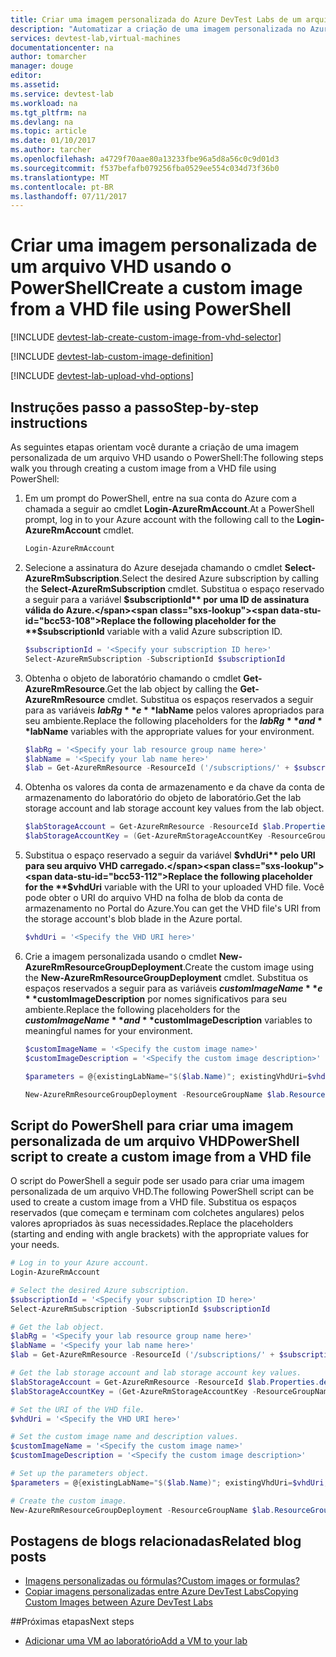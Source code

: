 ```yaml
---
title: Criar uma imagem personalizada do Azure DevTest Labs de um arquivo VHD usando o PowerShell | Microsoft Docs
description: "Automatizar a criação de uma imagem personalizada no Azure DevTest Labs de um arquivo VHD usando o PowerShell"
services: devtest-lab,virtual-machines
documentationcenter: na
author: tomarcher
manager: douge
editor: 
ms.assetid: 
ms.service: devtest-lab
ms.workload: na
ms.tgt_pltfrm: na
ms.devlang: na
ms.topic: article
ms.date: 01/10/2017
ms.author: tarcher
ms.openlocfilehash: a4729f70aae80a13233fbe96a5d8a56c0c9d01d3
ms.sourcegitcommit: f537befafb079256fba0529ee554c034d73f36b0
ms.translationtype: MT
ms.contentlocale: pt-BR
ms.lasthandoff: 07/11/2017
---
```

# <a name="create-a-custom-image-from-a-vhd-file-using-powershell"></a><span data-ttu-id="bcc53-103">Criar uma imagem personalizada de um arquivo VHD usando o PowerShell</span><span class="sxs-lookup"><span data-stu-id="bcc53-103">Create a custom image from a VHD file using PowerShell</span></span>

[!INCLUDE [devtest-lab-create-custom-image-from-vhd-selector](../../includes/devtest-lab-create-custom-image-from-vhd-selector.md)]

[!INCLUDE [devtest-lab-custom-image-definition](../../includes/devtest-lab-custom-image-definition.md)]

[!INCLUDE [devtest-lab-upload-vhd-options](../../includes/devtest-lab-upload-vhd-options.md)]

## <a name="step-by-step-instructions"></a><span data-ttu-id="bcc53-104">Instruções passo a passo</span><span class="sxs-lookup"><span data-stu-id="bcc53-104">Step-by-step instructions</span></span>

<span data-ttu-id="bcc53-105">As seguintes etapas orientam você durante a criação de uma imagem personalizada de um arquivo VHD usando o PowerShell:</span><span class="sxs-lookup"><span data-stu-id="bcc53-105">The following steps walk you through creating a custom image from a VHD file using PowerShell:</span></span>

1. <span data-ttu-id="bcc53-106">Em um prompt do PowerShell, entre na sua conta do Azure com a chamada a seguir ao cmdlet **Login-AzureRmAccount**.</span><span class="sxs-lookup"><span data-stu-id="bcc53-106">At a PowerShell prompt, log in to your Azure account with the following call to the **Login-AzureRmAccount** cmdlet.</span></span>  
    
    ```PowerShell
    Login-AzureRmAccount
    ```

1.  <span data-ttu-id="bcc53-107">Selecione a assinatura do Azure desejada chamando o cmdlet **Select-AzureRmSubscription**.</span><span class="sxs-lookup"><span data-stu-id="bcc53-107">Select the desired Azure subscription by calling the **Select-AzureRmSubscription** cmdlet.</span></span> <span data-ttu-id="bcc53-108">Substitua o espaço reservado a seguir para a variável **$subscriptionId** por uma ID de assinatura válida do Azure.</span><span class="sxs-lookup"><span data-stu-id="bcc53-108">Replace the following placeholder for the **$subscriptionId** variable with a valid Azure subscription ID.</span></span> 

    ```PowerShell
    $subscriptionId = '<Specify your subscription ID here>'
    Select-AzureRmSubscription -SubscriptionId $subscriptionId
    ```

1.  <span data-ttu-id="bcc53-109">Obtenha o objeto de laboratório chamando o cmdlet **Get-AzureRmResource**.</span><span class="sxs-lookup"><span data-stu-id="bcc53-109">Get the lab object by calling the **Get-AzureRmResource** cmdlet.</span></span> <span data-ttu-id="bcc53-110">Substitua os espaços reservados a seguir para as variáveis **$labRg** e **$labName** pelos valores apropriados para seu ambiente.</span><span class="sxs-lookup"><span data-stu-id="bcc53-110">Replace the following placeholders for the **$labRg** and **$labName** variables with the appropriate values for your environment.</span></span> 

    ```PowerShell
    $labRg = '<Specify your lab resource group name here>'
    $labName = '<Specify your lab name here>'
    $lab = Get-AzureRmResource -ResourceId ('/subscriptions/' + $subscriptionId + '/resourceGroups/' + $labRg + '/providers/Microsoft.DevTestLab/labs/' + $labName)
    ```
 
1.  <span data-ttu-id="bcc53-111">Obtenha os valores da conta de armazenamento e da chave da conta de armazenamento do laboratório do objeto de laboratório.</span><span class="sxs-lookup"><span data-stu-id="bcc53-111">Get the lab storage account and lab storage account key values from the lab object.</span></span> 

    ```PowerShell
    $labStorageAccount = Get-AzureRmResource -ResourceId $lab.Properties.defaultStorageAccount 
    $labStorageAccountKey = (Get-AzureRmStorageAccountKey -ResourceGroupName $labStorageAccount.ResourceGroupName -Name $labStorageAccount.ResourceName)[0].Value
    ```

1.  <span data-ttu-id="bcc53-112">Substitua o espaço reservado a seguir da variável **$vhdUri** pelo URI para seu arquivo VHD carregado.</span><span class="sxs-lookup"><span data-stu-id="bcc53-112">Replace the following placeholder for the **$vhdUri** variable with the URI to your uploaded VHD file.</span></span> <span data-ttu-id="bcc53-113">Você pode obter o URI do arquivo VHD na folha de blob da conta de armazenamento no Portal do Azure.</span><span class="sxs-lookup"><span data-stu-id="bcc53-113">You can get the VHD file's URI from the storage account's blob blade in the Azure portal.</span></span>

    ```PowerShell
    $vhdUri = '<Specify the VHD URI here>'
    ```

1.  <span data-ttu-id="bcc53-114">Crie a imagem personalizada usando o cmdlet **New-AzureRmResourceGroupDeployment**.</span><span class="sxs-lookup"><span data-stu-id="bcc53-114">Create the custom image using the **New-AzureRmResourceGroupDeployment** cmdlet.</span></span> <span data-ttu-id="bcc53-115">Substitua os espaços reservados a seguir para as variáveis **$customImageName** e **$customImageDescription** por nomes significativos para seu ambiente.</span><span class="sxs-lookup"><span data-stu-id="bcc53-115">Replace the following placeholders for the **$customImageName** and **$customImageDescription** variables to meaningful names for your environment.</span></span>

    ```PowerShell
    $customImageName = '<Specify the custom image name>'
    $customImageDescription = '<Specify the custom image description>'

    $parameters = @{existingLabName="$($lab.Name)"; existingVhdUri=$vhdUri; imageOsType='windows'; isVhdSysPrepped=$false; imageName=$customImageName; imageDescription=$customImageDescription}

    New-AzureRmResourceGroupDeployment -ResourceGroupName $lab.ResourceGroupName -Name CreateCustomImage -TemplateUri 'https://raw.githubusercontent.com/Azure/azure-devtestlab/master/Samples/201-dtl-create-customimage-from-vhd/azuredeploy.json' -TemplateParameterObject $parameters
    ```

## <a name="powershell-script-to-create-a-custom-image-from-a-vhd-file"></a><span data-ttu-id="bcc53-116">Script do PowerShell para criar uma imagem personalizada de um arquivo VHD</span><span class="sxs-lookup"><span data-stu-id="bcc53-116">PowerShell script to create a custom image from a VHD file</span></span>

<span data-ttu-id="bcc53-117">O script do PowerShell a seguir pode ser usado para criar uma imagem personalizada de um arquivo VHD.</span><span class="sxs-lookup"><span data-stu-id="bcc53-117">The following PowerShell script can be used to create a custom image from a VHD file.</span></span> <span data-ttu-id="bcc53-118">Substitua os espaços reservados (que começam e terminam com colchetes angulares) pelos valores apropriados às suas necessidades.</span><span class="sxs-lookup"><span data-stu-id="bcc53-118">Replace the placeholders (starting and ending with angle brackets) with the appropriate values for your needs.</span></span> 

```PowerShell
# Log in to your Azure account.  
Login-AzureRmAccount

# Select the desired Azure subscription. 
$subscriptionId = '<Specify your subscription ID here>'
Select-AzureRmSubscription -SubscriptionId $subscriptionId

# Get the lab object.
$labRg = '<Specify your lab resource group name here>'
$labName = '<Specify your lab name here>'
$lab = Get-AzureRmResource -ResourceId ('/subscriptions/' + $subscriptionId + '/resourceGroups/' + $labRg + '/providers/Microsoft.DevTestLab/labs/' + $labName)

# Get the lab storage account and lab storage account key values.
$labStorageAccount = Get-AzureRmResource -ResourceId $lab.Properties.defaultStorageAccount 
$labStorageAccountKey = (Get-AzureRmStorageAccountKey -ResourceGroupName $labStorageAccount.ResourceGroupName -Name $labStorageAccount.ResourceName)[0].Value

# Set the URI of the VHD file.  
$vhdUri = '<Specify the VHD URI here>'

# Set the custom image name and description values.
$customImageName = '<Specify the custom image name>'
$customImageDescription = '<Specify the custom image description>'

# Set up the parameters object.
$parameters = @{existingLabName="$($lab.Name)"; existingVhdUri=$vhdUri; imageOsType='windows'; isVhdSysPrepped=$false; imageName=$customImageName; imageDescription=$customImageDescription}

# Create the custom image. 
New-AzureRmResourceGroupDeployment -ResourceGroupName $lab.ResourceGroupName -Name CreateCustomImage -TemplateUri 'https://raw.githubusercontent.com/Azure/azure-devtestlab/master/Samples/201-dtl-create-customimage-from-vhd/azuredeploy.json' -TemplateParameterObject $parameters
```

## <a name="related-blog-posts"></a><span data-ttu-id="bcc53-119">Postagens de blogs relacionadas</span><span class="sxs-lookup"><span data-stu-id="bcc53-119">Related blog posts</span></span>

- [<span data-ttu-id="bcc53-120">Imagens personalizadas ou fórmulas?</span><span class="sxs-lookup"><span data-stu-id="bcc53-120">Custom images or formulas?</span></span>](https://blogs.msdn.microsoft.com/devtestlab/2016/04/06/custom-images-or-formulas/)
- [<span data-ttu-id="bcc53-121">Copiar imagens personalizadas entre Azure DevTest Labs</span><span class="sxs-lookup"><span data-stu-id="bcc53-121">Copying Custom Images between Azure DevTest Labs</span></span>](http://www.visualstudiogeeks.com/blog/DevOps/How-To-Move-CustomImages-VHD-Between-AzureDevTestLabs#copying-custom-images-between-azure-devtest-labs)

##<a name="next-steps"></a><span data-ttu-id="bcc53-122">Próximas etapas</span><span class="sxs-lookup"><span data-stu-id="bcc53-122">Next steps</span></span>

- [<span data-ttu-id="bcc53-123">Adicionar uma VM ao laboratório</span><span class="sxs-lookup"><span data-stu-id="bcc53-123">Add a VM to your lab</span></span>](./devtest-lab-add-vm-with-artifacts.md)

